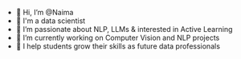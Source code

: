 - 👋 Hi, I’m @Naima
- 🌱 I'm a data scientist
- 👀 I’m passionate about NLP, LLMs & interested in Active Learning
- 🌱 I’m currently working on Computer Vision and NLP projects
- 🥇 I help students grow their skills as future data professionals 


<!---
Nanou05/Nanou05 is a ✨ special ✨ repository because its `README.md` (this file) appears on your GitHub profile.
You can click the Preview link to take a look at your changes.
--->
